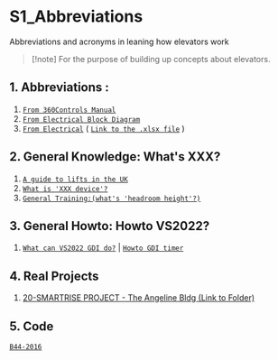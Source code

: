 # S1_Abbreviations
Abbreviations and acronyms in leaning how elevators work

>[!note] For the purpose of building up concepts about elevators.

## 1. Abbreviations : 
1. [`From 360Controls Manual`](./01-from-360Controls-manual/Abbreviations-360-Controls-Manual.md)
2. [`From Electrical Block Diagram`](./03-from%20360block%20diagram/../03-from%20360block%20diagram/Abbreviations-electrical-block-diagram.md)
3. [`From Electrical`](./02-from-electrical/Abbreviations-electrical.md) 
   ( [`Link to the .xlsx file`](./02-from-electrical/360Controls%20Abbreviations%20from%20Electrical.xlsx) )


## 2. General Knowledge: What's XXX?
1. [`A guide to lifts in the UK`](https://beno.uk/lift/)
2. [`What is 'XXX device'?`](./97-what_is_xx/what_is_xx.md)
3. [`General Training:(what's 'headroom height'?)`](./30-General%20Training/GeneralConcepts.md)


## 3. General Howto: Howto VS2022?
1. [`What can VS2022 GDI do?`](/88-howto-vs2022/howto-whatisit.md) | [`Howto GDI timer`](/88-howto-vs2022/howto-timer.md) 

## 4. Real Projects
1. [20-SMARTRISE PROJECT - The Angeline Bldg (Link to Folder)](./20-SMARTRISE%20PROJECT%20-%20The%20Angeline%20Bldg/)


## 5. Code
[`B44-2016`](./95-codes/A17.1-2016%20CSA%20B44-16.pdf)

